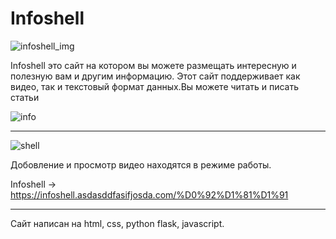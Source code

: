 # Infoshell

![infoshell_img](https://user-images.githubusercontent.com/64311703/80486257-64cd9000-894a-11ea-84d2-4556e0266857.jpg)

Infoshell это сайт на котором вы можете размещать интересную и полезную вам и другим информацию.
Этот сайт поддерживает как видео, так и текстовый формат данных.Вы можете читать и писать статьи


![info](https://user-images.githubusercontent.com/64311703/80488019-43ba6e80-894d-11ea-888a-f6d3fb2aecb4.JPG)
_____

![shell](https://user-images.githubusercontent.com/64311703/80489744-cf34ff00-894f-11ea-9aaf-a752a5bd1582.JPG)

Добовление и просмотр видео находятся в режиме работы.

Infoshell -> https://infoshell.asdasddfasifjosda.com/%D0%92%D1%81%D1%91

___
Сайт написан на html, css, python flask, javascript.
